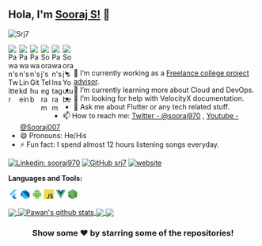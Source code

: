 ## Hola, I'm [Sooraj S!](http://srj7.github.io/) 👋

<p align="left"> <img src="https://komarev.com/ghpvc/?username=srj7&label=Views&color=blue&style=plastic" alt="Srj7" /> </p>

<a href="https://twitter.com/sooraj7">
  <img align="left" alt="Pawan's Twitter" width="22px" src="https://cdn.jsdelivr.net/npm/simple-icons@v3/icons/twitter.svg" />
</a>
<a href="https://linkedin.com/in/sooraj007">
  <img align="left" alt="Pawan's Linkdein" width="22px" src="https://cdn.jsdelivr.net/npm/simple-icons@v3/icons/linkedin.svg" />
</a>
<a href="https://github.com/srj7">
  <img align="left" alt="Pawan's Github" width="22px" src="https://cdn.jsdelivr.net/npm/simple-icons@v3/icons/github.svg" />
</a>
<a href="https://t.me/martinoleo">
  <img align="left" alt="Sooraj's Telegram" width="22px" src="https://cdn.jsdelivr.net/npm/simple-icons@v3/icons/telegram.svg" />
</a>
<a href="https://www.instagram.com/the.peaceful.hunter/">
  <img align="left" alt="Pawan's Instagram" width="22px" src="https://cdn.jsdelivr.net/npm/simple-icons@v3/icons/instagram.svg" />
</a>
<a href="https://www.youtube.com/c/SoorajS007/">
  <img align="left" alt="Sooraj's Youtube" width="22px" src="https://cdn.jsdelivr.net/npm/simple-icons@v3/icons/youtube.svg" />
</a>

<br/>
<br/>



- 🔭 I’m currently working as a [Freelance college project advisor](#).
- 🌱 I’m currently learning more about Cloud and DevOps.
- 🤔 I’m looking for help with VelocityX documentation.
- 💬 Ask me about Flutter or any tech related stuff.
- 📫 How to reach me: [Twitter - @sooraj970](https://twitter.com/sooraj970) , [Youtube - @Sooraj007](https://youtube.com/SoorajS007)
- 😄 Pronouns: He/His
- ⚡ Fun fact: I spend almost 12 hours listening songs everyday.

[![Linkedin: sooraj970](https://img.shields.io/badge/-sooraj970-blue?style=flat-square&logo=Linkedin&logoColor=white&link=https://www.linkedin.com/in/sooraj970/)](https://www.linkedin.com/in/sooraj007/)
[![GitHub srj7](https://img.shields.io/github/followers/srj7?label=follow&style=social)](https://github.com/srj7)
[![website](https://img.shields.io/badge/PortfolioWebsite-srj7.github.io-2648ff?style=flat-square&logo=google-chrome)](https://pawan.live/)


**Languages and Tools:**  

<code><img height="20" src="https://raw.githubusercontent.com/github/explore/80688e429a7d4ef2fca1e82350fe8e3517d3494d/topics/flutter/flutter.png"></code>
<code><img height="20" src="https://raw.githubusercontent.com/github/explore/80688e429a7d4ef2fca1e82350fe8e3517d3494d/topics/dart/dart.png"></code>
<code><img height="20" src="https://raw.githubusercontent.com/github/explore/80688e429a7d4ef2fca1e82350fe8e3517d3494d/topics/android/android.png"></code>
<code><img height="20" src="https://raw.githubusercontent.com/github/explore/80688e429a7d4ef2fca1e82350fe8e3517d3494d/topics/javascript/javascript.png"></code>
<code><img height="20" src="https://raw.githubusercontent.com/github/explore/80688e429a7d4ef2fca1e82350fe8e3517d3494d/topics/vue/vue.png"></code>
<code><img height="20" src="https://raw.githubusercontent.com/github/explore/80688e429a7d4ef2fca1e82350fe8e3517d3494d/topics/nodejs/nodejs.png"></code>    

<a href="https://github.com/srj7">
  <img align="center" src="https://github-readme-stats.vercel.app/api/top-langs/?username=srj7&theme=light&hide_langs_below=1" />
</a>
<a href="https://github.com/srj7">
 <img align="center" src="https://github-readme-stats.vercel.app/api?username=srj7&show_icons=true&theme=light&line_height=27" alt="Pawan's github stats"/>
</a>
<a href="https://github.com/srj7/FlutterExampleApps">
  <img align="center" src="https://github-readme-stats.vercel.app/api/pin/?username=srj7&repo=FlutterExampleApps&theme=light" />

</a>
<a href="https://github.com/srj7/VelocityX">
 <img align="center" src="https://github-readme-stats.vercel.app/api/pin/?username=srj7&repo=VelocityX&theme=light" />
</a>

<div align="center">

### Show some ❤️ by starring some of the repositories!

</div>

